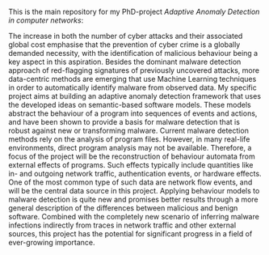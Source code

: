 This is the main repository for my PhD-project *Adaptive Anomaly Detection in computer networks*:

The increase in both the number of cyber attacks and their associated global cost emphasise that the prevention of cyber crime is a globally demanded necessity, with the identification of malicious behaviour being a key aspect in this aspiration. Besides the dominant malware detection approach of red-flagging signatures of previously uncovered attacks, more data-centric methods are emerging that use Machine Learning techniques in order to automatically identify malware from observed data. 
My specific project aims at building an adaptive anomaly detection framework that uses the developed ideas on semantic-based software models.  These models abstract the behaviour of a program into sequences of events and actions, and have been shown to provide a basis for malware detection that is robust against new or transforming malware. Current malware detection methods rely on the analysis of program files.  However, in many real-life environments, direct program analysis may not be available. Therefore, a focus of the project will be the reconstruction of behaviour automata from external effects of programs.  Such effects typically include quantities like in- and outgoing network traffic, authentication events, or hardware effects. One of the most common type of such data are network flow events, and will be the central data source in this project.
Applying behaviour models to malware detection is quite new and promises better results through a more general description of the differences between malicious and benign software.  Combined with the completely new scenario of inferring malware infections indirectly from traces in network traffic and other external sources, this project has the potential for significant progress in a field of ever-growing importance.
